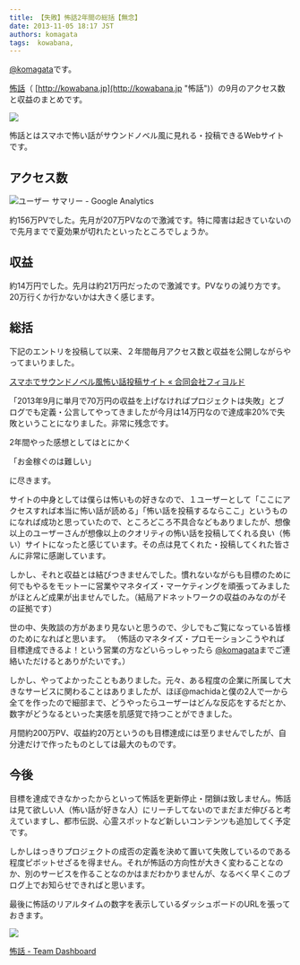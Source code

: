 ```yaml
---
title: 【失敗】怖話2年間の総括【無念】
date: 2013-11-05 18:17 JST
authors: komagata
tags:  kowabana, 
---
```

 [@komagata](http://twitter.com/komagata)です。

 [怖話](http://kowabana.jp "怖話")（ [http://kowabana.jp](http://kowabana.jp "怖話")）の9月のアクセス数と収益のまとめです。  

[![](https://lh4.googleusercontent.com/-8-pkth8ETpA/UYjg32awOAI/AAAAAAAADKg/0h8DP9Cg4CQ/s400/Screen%2520Shot%25202013-05-07%2520at%25208.08.34%2520PM.png)](http://kowabana.jp)

怖話とはスマホで怖い話がサウンドノベル風に見れる・投稿できるWebサイトです。

## アクセス数

![ユーザー サマリー - Google Analytics](http://gyazo.com/f2282fa259e3af5cc12d9ee2699235e8.png)

約156万PVでした。先月が207万PVなので激減です。特に障害は起きていないので先月までで夏効果が切れたといったところでしょうか。

## 収益

約14万円でした。先月は約21万円だったので激減です。PVなりの減り方です。20万行くか行かないかは大きく感じます。

## 総括

下記のエントリを投稿して以来、２年間毎月アクセス数と収益を公開しながらやってまいりました。

 [スマホでサウンドノベル風怖い話投稿サイト « 合同会社フィヨルド](http://fjord.jp/love/862.html)

「2013年9月に単月で70万円の収益を上げなければプロジェクトは失敗」とブログでも定義・公言してやってきましたが今月は14万円なので達成率20%で失敗ということになりました。非常に残念です。

2年間やった感想としてはとにかく

「お金稼ぐのは難しい」

に尽きます。

サイトの中身としては僕らは怖いもの好きなので、１ユーザーとして「ここにアクセスすれば本当に怖い話が読める」「怖い話を投稿するならここ」というものになれば成功と思っていたので、ところどころ不具合などもありましたが、想像以上のユーザーさんが想像以上のクオリティの怖い話を投稿してくれる良い（怖い）サイトになったと感じています。その点は見てくれた・投稿してくれた皆さんに非常に感謝しています。

しかし、それと収益とは結びつきませんでした。慣れないながらも目標のために何でもやるをモットーに営業やマネタイズ・マーケティングを頑張ってみましたがほとんど成果が出ませんでした。（結局アドネットワークの収益のみなのがその証拠です）

世の中、失敗談の方があまり見ないと思うので、少しでもご覧になっている皆様のためになればと思います。 （怖話のマネタイズ・プロモーションこうやれば目標達成できるよ！という営業の方などいらっしゃったら [@komagata](https://twitter.com/komagata)までご連絡いただけるとありがたいです。）

しかし、やってよかったこともありました。元々、ある程度の企業に所属して大きなサービスに関わることはありましたが、ほぼ@machidaと僕の2人で一から全てを作ったので細部まで、どうやったらユーザーはどんな反応をするだとか、数字がどうなるといった実感を肌感覚で持つことができました。

月間約200万PV、収益約20万というのも目標達成には至りませんでしたが、自分達だけで作ったものとしては最大のものです。

## 今後

目標を達成できなかったからといって怖話を更新停止・閉鎖は致しません。怖話は見て欲しい人（怖い話が好きな人）にリーチしてないのでまだまだ伸びると考えていますし、都市伝説、心霊スポットなど新しいコンテンツも追加してく予定です。

しかしはっきりプロジェクトの成否の定義を決めて置いて失敗しているのである程度ピボットせざるを得ません。それが怖話の方向性が大きく変わることなのか、別のサービスを作ることなのかはまだわかりませんが、なるべく早くこのブログ上でお知らせできればと思います。

最後に怖話のリアルタイムの数字を表示しているダッシュボードのURLを張っておきます。

[![](http://gyazo.com/62153c9aa853062b705d28cea64020c2.png)](http://dashboard.fjord.jp/dashboards/1)

[怖話 - Team Dashboard](http://dashboard.fjord.jp/dashboards/1)

